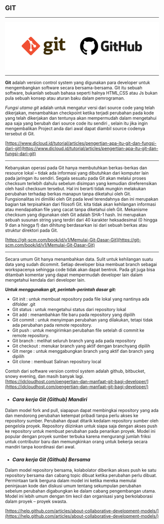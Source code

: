 ## GIT

---

![gambar](https://github.com/Apriliana2424/git-sendiri-tim/blob/master/images/git.jpg)

---

**Git** adalah version control system yang digunakan para developer untuk mengembangkan software 
secara bersama-bersama.  Git itu sebuah software, bukanlah sebuah bahasa seperti halnya HTML,CSS 
atau Js bukan pula sebuah konsep atau aturan baku dalam pemrograman.

*Fungsi utama git* adalah untuk mengatur versi dari source code yang telah dikerjakan, menambahkan 
checkpoint ketika terjadi perubahan pada kode yang telah dikerjakan dan tentunya akan mempermudah 
dalam mengetahui apa saja yang berubah dari source code itu sendiri , selain itu jika ingin 
mengembalikan Project anda dari awal dapat diambil source codenya tersebut di Git.

[https://www.dicloud.id/tutorial/articles/pengertian-apa-itu-git-dan-fungsi-dari-git](https://www.dicloud.id/tutorial/articles/pengertian-apa-itu-git-dan-fungsi-dari-git)

---

Kebanyakan operasi pada Git hanya membutuhkan berkas-berkas dan resource lokal – tidak ada informasi 
yang dibutuhkan dari komputer lain pada jaringan itu sendiri. Segala sesuatu pada Git akan melalui 
proses checksum terlebih dahulu sebelum disimpan yang kemudian direferensikan oleh hasil checksum 
tersebut. Hal ini berarti tidak mungkin melakukan perubahan terhadap berkas manapun tanpa diketahui 
oleh Git. Fungsionalitas ini dimiliki oleh Git pada level terendahnya dan ini merupakan bagian tak 
terpisahkan dari filosofi Git. kita tidak akan kehilangan informasi atau mendapatkan file yang cacat 
tanpa diketahui oleh Git.
Mekanisme checksum yang digunakan oleh Git adalah SHA-1 hash. Ini merupakan sebuah susunan string yang 
terdiri dari 40 karakter heksadesimal (0 hingga 9 dan a hingga f) dan dihitung berdasarkan isi dari 
sebuah berkas atau struktur direktori pada Git.

[https://git-scm.com/book/id/v1/Memulai-Git-Dasar-Git](https://git-scm.com/book/id/v1/Memulai-Git-Dasar-Git)

---

Secara umum Git hanya menambahkan data. Sulit untuk kehilangan suatu data yang sudah dicommit. 
Setiap developer bisa membuat branch sebagai workspacenya sehingga code tidak akan dapat bentrok. 
Pada git juga bisa ditambah komentar yang dapat mempermudah developer lain dalam mengetahui kendala 
dari developer lain.

***Untuk menggunakan git, perintah-perintah dasar git:***
* Git init : untuk membuat repository pada file lokal yang nantinya ada difolder .git
* Git status : untuk mengetahui status dari repository lokal
* Git add : menambahkan file baru pada repository yang dipilih
* Git commit : untuk menyimpan perubahan yang dilakukan, tetapi tidak ada perubahan pada remote repository.
* Git push : untuk mengirimkan perubahan file setelah di commit ke remote repository.
* Git branch : melihat seluruh branch yang ada pada repository
* Git checkout : menukar branch yang aktif dengan branchyang dipilih
* GIt merge : untuk menggabungkan branch yang aktif dan branch yang dipilih
* Git clone : membuat Salinan repository local

Contoh dari software version control system adalah github, bitbucket, snowy evening, dan masih banyak lagi.
[https://idcloudhost.com/pengertian-dan-manfaat-git-bagi-developer/](https://idcloudhost.com/pengertian-dan-manfaat-git-bagi-developer/)

* ### ***Cara kerja Git (Github) Mandiri***

Dalam model fork and pull, siapapun dapat membingkai repository yang ada dan mendorong perubahan ketempat 
pribadi tanpa perlu akses ke repository sumber. Perubahan dpaat ditarik kedalam repository sumber oleh 
pengelola proyek. Repository diizinkan untuk siapa saja dengan akses push ke repository untuk membuat perubahan 
pada penarikan proyek. Model ini popular dengan proyek sumber terbuka karena mengurangi jumlah friksi untuk 
contributor baru dan memungkinkan orang untuk bekerja secara mandiri tanpa koordinasi dari awal.

* ### ***Cara kerja Git (Github) Bersama***

Dalam model repository bersama, kolabolator diberikan akses push ke satu repository bersama dan cabang topic 
dibuat ketika perubahan perlu dibuat. Permintaan tarik berguna dalam model ini ketika mereka memulai peninjauan 
kode dan diskusi umum tentang sekumpulan perubahan sebelum perubahan digabungkan ke dalam cabang pengembangan utama. 
Model ini lebih umum dengan tim kecil dan organisasi yang berkolaborasi dalam proyek – proyek swasta.

[https://help.github.com/articles/about-collaborative-development-models/](https://help.github.com/articles/about-collaborative-development-models/)